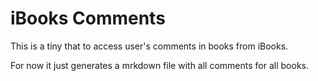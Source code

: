 iBooks Comments
===============

This is a tiny that to access user's comments in books from iBooks.

For now it just generates a mrkdown file with all comments for all books.
